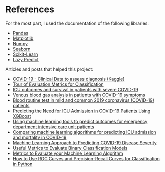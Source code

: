 # References

For the most part, I used the documentation of the following libraries:

- [Pandas](https://pandas.pydata.org/)
- [Matplotlib](https://matplotlib.org/)
- [Numpy](https://numpy.org/)
- [Seaborn](https://seaborn.pydata.org/)
- [Scikit-Learn](https://scikit-learn.org/stable/)
- [Lazy Predict](https://lazypredict.readthedocs.io/en/latest/readme.html#usage)

Articles and posts that helped this project:

- [COVID-19 - Clinical Data to assess diagnosis (Kaggle)](https://www.kaggle.com/S%C3%ADrio-Libanes/covid19)
- [Tour of Evaluation Metrics for Classification](https://machinelearningmastery.com/tour-of-evaluation-metrics-for-imbalanced-classification/)
- [ICU outcomes and survival in patients with severe COVID-19](https://journals.plos.org/plosone/article?id=10.1371/journal.pone.0249038)
- [Venous blood gas analysis in patients with COVID-19 symptoms](https://www.degruyter.com/document/doi/10.1515/labmed-2020-0126/html)
- [Blood routine test in mild and common 2019 coronavirus (COVID-19) patients](https://www.ncbi.nlm.nih.gov/pmc/articles/PMC7414516/)
- [Predicting the Need for ICU Admission in COVID-19 Patients Using XGBoost](https://www.techscience.com/cmc/v69n2/43880/html)
- [Using machine learning tools to predict outcomes for emergency department intensive care unit patients](https://www.nature.com/articles/s41598-020-77548-3)
- [Comparing machine learning algorithms for predicting ICU admission and mortality in COVID-19](https://www.nature.com/articles/s41746-021-00456-x)
- [Machine Learning Approach to Predicting COVID-19 Disease Severity](https://www.ncbi.nlm.nih.gov/pmc/articles/PMC8045777/)
- [Useful Metrics to Evaluate Binary Classification Models](https://thedigitalskye.com/2021/04/19/6-useful-metrics-to-evaluate-binary-classification-models/)
- [Metrics to Evaluate your Machine Learning Algorithm](https://towardsdatascience.com/metrics-to-evaluate-your-machine-learning-algorithm-f10ba6e38234)
- [How to Use ROC Curves and Precision-Recall Curves for Classification in Python](https://machinelearningmastery.com/roc-curves-and-precision-recall-curves-for-classification-in-python/)

